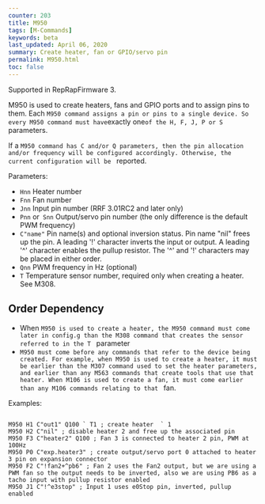 ```yaml
---
counter: 203
title: M950
tags: [M-Commands] 
keywords: beta 
last_updated: April 06, 2020 
summary: Create heater, fan or GPIO/servo pin 
permalink: M950.html
toc: false 
---
```



Supported in RepRapFirmware 3.

M950 is used to create heaters, fans and GPIO ports and to assign pins to them. Each ` M950 command assigns a pin or pins to a single device. So every M950 command must have `exactly one` of the H, F, J, P or S  ` parameters.

If a ` M950 command has C and/or Q parameters, then the pin allocation and/or frequency will be configured accordingly. Otherwise, the current configuration will be  ` reported.

Parameters:

* `Hnn` Heater number
* `Fnn` Fan number
* `Jnn` Input pin number (RRF 3.01RC2 and later only)
* `Pnn` or` Snn` Output/servo pin number (the only difference is the default PWM frequency)
* `C"name"` Pin name(s) and optional inversion status. Pin name "nil" frees up the pin. A leading '!' character inverts the input or output. A leading '^' character enables the pullup resistor. The '^' and '!' characters may be placed in either order.
* `Qnn` PWM frequency in Hz (optional)
* `T` Temperature sensor number, required only when creating a heater. See M308.

## Order Dependency

* When ` M950 is used to create a heater, the M950 command must come later in config.g than the M308 command that creates the sensor referred to in the T  ` parameter
* ` M950 must come before any commands that refer to the device being created. For example, when M950 is used to create a heater, it must be earlier than the M307 command used to set the heater parameters, and earlier than any M563 commands that create tools that use that heater. When M106 is used to create a fan, it must come earlier than any M106 commands relating to that  ` fan.

Examples:

```

M950 H1 C"out1" Q100 ` T1 ; create heater  ` 1
M950 H2 C"nil" ; disable heater 2 and free up the associated pin
M950 F3 C"heater2" Q100 ; Fan 3 is connected to heater 2 pin, PWM at 100Hz
M950 P0 C"exp.heater3" ; create output/servo port 0 attached to heater 3 pin on expansion connector
M950 F2 C"!fan2+^pb6" ; Fan 2 uses the Fan2 output, but we are using a PWM fan so the output needs to be inverted, also we are using PB6 as a tacho input with pullup resistor enabled
M950 J1 C"!^e3stop" ; Input 1 uses e0Stop pin, inverted, pullup enabled

```


